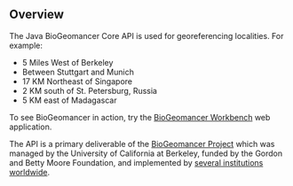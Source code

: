 ## Overview ##
The Java BioGeomancer Core API is used for georeferencing localities. For example:

  * 5 Miles West of Berkeley
  * Between Stuttgart and Munich
  * 17 KM Northeast of Singapore
  * 2 KM south of St. Petersburg, Russia
  * 5 KM east of Madagascar

To see BioGeomancer in action, try the [BioGeomancer Workbench](http://bg.berkeley.edu/latest) web application.

The API is a primary deliverable of the [BioGeomancer Project](http://biogeomancer.org) which was managed by the University of California at Berkeley, funded by the Gordon and Betty Moore Foundation, and implemented by [several institutions worldwide](http://biogeomancer.org/about.html).
